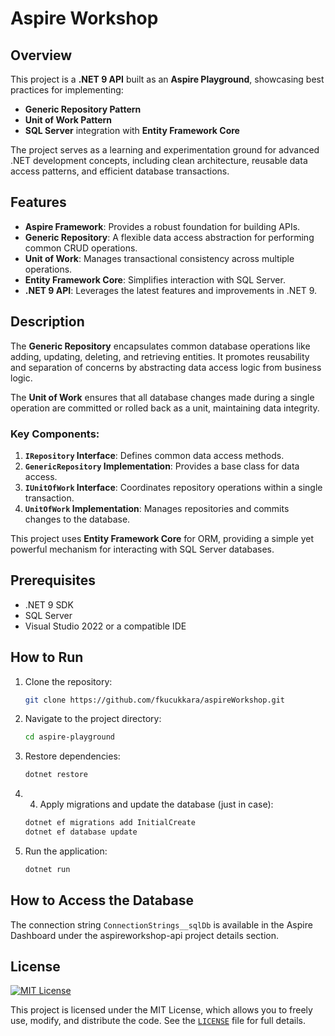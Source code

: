 # Aspire Workshop

## Overview
This project is a **.NET 9 API** built as an **Aspire Playground**, showcasing best practices for implementing:

- **Generic Repository Pattern**
- **Unit of Work Pattern**
- **SQL Server** integration with **Entity Framework Core**

The project serves as a learning and experimentation ground for advanced .NET development concepts, including clean architecture, reusable data access patterns, and efficient database transactions.

## Features
- **Aspire Framework**: Provides a robust foundation for building APIs.
- **Generic Repository**: A flexible data access abstraction for performing common CRUD operations.
- **Unit of Work**: Manages transactional consistency across multiple operations.
- **Entity Framework Core**: Simplifies interaction with SQL Server.
- **.NET 9 API**: Leverages the latest features and improvements in .NET 9.

## Description
The **Generic Repository** encapsulates common database operations like adding, updating, deleting, and retrieving entities. It promotes reusability and separation of concerns by abstracting data access logic from business logic.

The **Unit of Work** ensures that all database changes made during a single operation are committed or rolled back as a unit, maintaining data integrity.

### Key Components:
1. **`IRepository` Interface**: Defines common data access methods.
2. **`GenericRepository` Implementation**: Provides a base class for data access.
3. **`IUnitOfWork` Interface**: Coordinates repository operations within a single transaction.
4. **`UnitOfWork` Implementation**: Manages repositories and commits changes to the database.

This project uses **Entity Framework Core** for ORM, providing a simple yet powerful mechanism for interacting with SQL Server databases.

## Prerequisites
- .NET 9 SDK
- SQL Server
- Visual Studio 2022 or a compatible IDE

## How to Run
1. Clone the repository:
   ```bash
   git clone https://github.com/fkucukkara/aspireWorkshop.git
   ```

2. Navigate to the project directory:
   ```bash
   cd aspire-playground
   ```

3. Restore dependencies:
   ```bash
   dotnet restore
   ```

1. 4. Apply migrations and update the database (just in case):
   ```bash
   dotnet ef migrations add InitialCreate
   dotnet ef database update
   ```

5. Run the application:
   ```bash
   dotnet run
   ```

## How to Access the Database
The connection string `ConnectionStrings__sqlDb` is available in the Aspire Dashboard under the aspireworkshop-api project details section.

## License
[![MIT License](https://img.shields.io/badge/license-MIT-blue.svg)](LICENSE)

This project is licensed under the MIT License, which allows you to freely use, modify, and distribute the code. See the [`LICENSE`](LICENSE) file for full details.